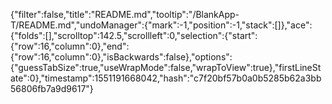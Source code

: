 {"filter":false,"title":"README.md","tooltip":"/BlankApp-T/README.md","undoManager":{"mark":-1,"position":-1,"stack":[]},"ace":{"folds":[],"scrolltop":142.5,"scrollleft":0,"selection":{"start":{"row":16,"column":0},"end":{"row":16,"column":0},"isBackwards":false},"options":{"guessTabSize":true,"useWrapMode":false,"wrapToView":true},"firstLineState":0},"timestamp":1551191668042,"hash":"c7f20bf57b0a0b5285b62a3bb56806fb7a9d9617"}